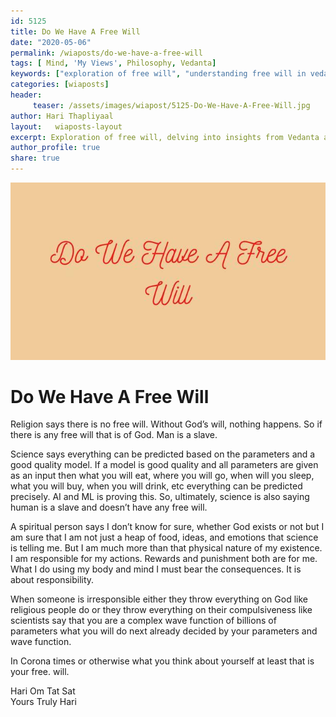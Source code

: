 ```yaml
--- 
id: 5125 
title: Do We Have A Free Will
date: "2020-05-06"
permalink: /wiaposts/do-we-have-a-free-will
tags: [ Mind, 'My Views', Philosophy, Vedanta]    
keywords: ["exploration of free will", "understanding free will in vedanta", "poetic insights on free will and choice", "philosophy of free will and determinism", "exploring free will in philosophical context"]  
categories: [wiaposts] 
header:
     teaser: /assets/images/wiapost/5125-Do-We-Have-A-Free-Will.jpg
author: Hari Thapliyaal 
layout:   wiaposts-layout
excerpt: Exploration of free will, delving into insights from Vedanta and philosophical contexts.
author_profile: true 
share: true 
---
```


![Do We Have A Free Will](/assets/images/wiapost/5125-Do-We-Have-A-Free-Will.jpg)     
   
# Do We Have A Free Will   
       
Religion says there is no free will. Without God’s will, nothing happens. So if there is any free will that is of God. Man is a slave.    
    
Science says everything can be predicted based on the parameters and a good quality model. If a model is good quality and all parameters are given as an input then what you will eat, where you will go, when will you sleep, what you will buy, when you will drink, etc everything can be predicted precisely. AI and ML is proving this. So, ultimately, science is also saying human is a slave and doesn’t have any free will.    
    
A spiritual person says I don’t know for sure, whether God exists or not but I am sure that I am not just a heap of food, ideas, and emotions that science is telling me. But I am much more than that physical nature of my existence. I am responsible for my actions. Rewards and punishment both are for me. What I do using my body and mind I must bear the consequences. It is about responsibility.    
    
When someone is irresponsible either they throw everything on God like religious people do or they throw everything on their compulsiveness like scientists say that you are a complex wave function of billions of parameters what you will do next already decided by your parameters and wave function.    
    
In Corona times or otherwise what you think about yourself at least that is your free. will.    
    
Hari Om Tat Sat     
Yours Truly Hari    
